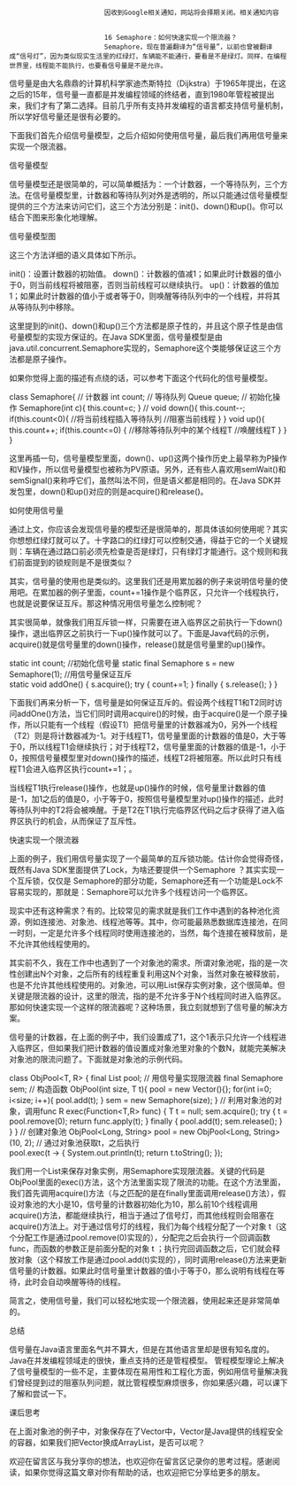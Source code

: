 
                            
                            因收到Google相关通知，网站将会择期关闭。相关通知内容
                            
                            
                            16 Semaphore：如何快速实现一个限流器？
                            Semaphore，现在普遍翻译为“信号量”，以前也曾被翻译成“信号灯”，因为类似现实生活里的红绿灯，车辆能不能通行，要看是不是绿灯。同样，在编程世界里，线程能不能执行，也要看信号量是不是允许。

信号量是由大名鼎鼎的计算机科学家迪杰斯特拉（Dijkstra）于1965年提出，在这之后的15年，信号量一直都是并发编程领域的终结者，直到1980年管程被提出来，我们才有了第二选择。目前几乎所有支持并发编程的语言都支持信号量机制，所以学好信号量还是很有必要的。

下面我们首先介绍信号量模型，之后介绍如何使用信号量，最后我们再用信号量来实现一个限流器。

信号量模型

信号量模型还是很简单的，可以简单概括为：一个计数器，一个等待队列，三个方法。在信号量模型里，计数器和等待队列对外是透明的，所以只能通过信号量模型提供的三个方法来访问它们，这三个方法分别是：init()、down()和up()。你可以结合下图来形象化地理解。



信号量模型图

这三个方法详细的语义具体如下所示。


init()：设置计数器的初始值。
down()：计数器的值减1；如果此时计数器的值小于0，则当前线程将被阻塞，否则当前线程可以继续执行。
up()：计数器的值加1；如果此时计数器的值小于或者等于0，则唤醒等待队列中的一个线程，并将其从等待队列中移除。


这里提到的init()、down()和up()三个方法都是原子性的，并且这个原子性是由信号量模型的实现方保证的。在Java SDK里面，信号量模型是由java.util.concurrent.Semaphore实现的，Semaphore这个类能够保证这三个方法都是原子操作。

如果你觉得上面的描述有点绕的话，可以参考下面这个代码化的信号量模型。

class Semaphore{
  // 计数器
  int count;
  // 等待队列
  Queue queue;
  // 初始化操作
  Semaphore(int c){
    this.count=c;
  }
  // 
  void down(){
    this.count--;
    if(this.count<0){
      //将当前线程插入等待队列
      //阻塞当前线程
    }
  }
  void up(){
    this.count++;
    if(this.count<=0) {
      //移除等待队列中的某个线程T
      //唤醒线程T
    }
  }
}


这里再插一句，信号量模型里面，down()、up()这两个操作历史上最早称为P操作和V操作，所以信号量模型也被称为PV原语。另外，还有些人喜欢用semWait()和semSignal()来称呼它们，虽然叫法不同，但是语义都是相同的。在Java SDK并发包里，down()和up()对应的则是acquire()和release()。

如何使用信号量

通过上文，你应该会发现信号量的模型还是很简单的，那具体该如何使用呢？其实你想想红绿灯就可以了。十字路口的红绿灯可以控制交通，得益于它的一个关键规则：车辆在通过路口前必须先检查是否是绿灯，只有绿灯才能通行。这个规则和我们前面提到的锁规则是不是很类似？

其实，信号量的使用也是类似的。这里我们还是用累加器的例子来说明信号量的使用吧。在累加器的例子里面，count+=1操作是个临界区，只允许一个线程执行，也就是说要保证互斥。那这种情况用信号量怎么控制呢？

其实很简单，就像我们用互斥锁一样，只需要在进入临界区之前执行一下down()操作，退出临界区之前执行一下up()操作就可以了。下面是Java代码的示例，acquire()就是信号量里的down()操作，release()就是信号量里的up()操作。

static int count;
//初始化信号量
static final Semaphore s 
    = new Semaphore(1);
//用信号量保证互斥    
static void addOne() {
  s.acquire();
  try {
    count+=1;
  } finally {
    s.release();
  }
}


下面我们再来分析一下，信号量是如何保证互斥的。假设两个线程T1和T2同时访问addOne()方法，当它们同时调用acquire()的时候，由于acquire()是一个原子操作，所以只能有一个线程（假设T1）把信号量里的计数器减为0，另外一个线程（T2）则是将计数器减为-1。对于线程T1，信号量里面的计数器的值是0，大于等于0，所以线程T1会继续执行；对于线程T2，信号量里面的计数器的值是-1，小于0，按照信号量模型里对down()操作的描述，线程T2将被阻塞。所以此时只有线程T1会进入临界区执行count+=1；。

当线程T1执行release()操作，也就是up()操作的时候，信号量里计数器的值是-1，加1之后的值是0，小于等于0，按照信号量模型里对up()操作的描述，此时等待队列中的T2将会被唤醒。于是T2在T1执行完临界区代码之后才获得了进入临界区执行的机会，从而保证了互斥性。

快速实现一个限流器

上面的例子，我们用信号量实现了一个最简单的互斥锁功能。估计你会觉得奇怪，既然有Java SDK里面提供了Lock，为啥还要提供一个Semaphore ？其实实现一个互斥锁，仅仅是 Semaphore的部分功能，Semaphore还有一个功能是Lock不容易实现的，那就是：Semaphore可以允许多个线程访问一个临界区。

现实中还有这种需求？有的。比较常见的需求就是我们工作中遇到的各种池化资源，例如连接池、对象池、线程池等等。其中，你可能最熟悉数据库连接池，在同一时刻，一定是允许多个线程同时使用连接池的，当然，每个连接在被释放前，是不允许其他线程使用的。

其实前不久，我在工作中也遇到了一个对象池的需求。所谓对象池呢，指的是一次性创建出N个对象，之后所有的线程重复利用这N个对象，当然对象在被释放前，也是不允许其他线程使用的。对象池，可以用List保存实例对象，这个很简单。但关键是限流器的设计，这里的限流，指的是不允许多于N个线程同时进入临界区。那如何快速实现一个这样的限流器呢？这种场景，我立刻就想到了信号量的解决方案。

信号量的计数器，在上面的例子中，我们设置成了1，这个1表示只允许一个线程进入临界区，但如果我们把计数器的值设置成对象池里对象的个数N，就能完美解决对象池的限流问题了。下面就是对象池的示例代码。

class ObjPool<T, R> {
  final List<T> pool;
  // 用信号量实现限流器
  final Semaphore sem;
  // 构造函数
  ObjPool(int size, T t){
    pool = new Vector<T>(){};
    for(int i=0; i<size; i++){
      pool.add(t);
    }
    sem = new Semaphore(size);
  }
  // 利用对象池的对象，调用func
  R exec(Function<T,R> func) {
    T t = null;
    sem.acquire();
    try {
      t = pool.remove(0);
      return func.apply(t);
    } finally {
      pool.add(t);
      sem.release();
    }
  }
}
// 创建对象池
ObjPool<Long, String> pool = 
  new ObjPool<Long, String>(10, 2);
// 通过对象池获取t，之后执行  
pool.exec(t -> {
    System.out.println(t);
    return t.toString();
});


我们用一个List来保存对象实例，用Semaphore实现限流器。关键的代码是ObjPool里面的exec()方法，这个方法里面实现了限流的功能。在这个方法里面，我们首先调用acquire()方法（与之匹配的是在finally里面调用release()方法），假设对象池的大小是10，信号量的计数器初始化为10，那么前10个线程调用acquire()方法，都能继续执行，相当于通过了信号灯，而其他线程则会阻塞在acquire()方法上。对于通过信号灯的线程，我们为每个线程分配了一个对象 t（这个分配工作是通过pool.remove(0)实现的），分配完之后会执行一个回调函数func，而函数的参数正是前面分配的对象 t ；执行完回调函数之后，它们就会释放对象（这个释放工作是通过pool.add(t)实现的），同时调用release()方法来更新信号量的计数器。如果此时信号量里计数器的值小于等于0，那么说明有线程在等待，此时会自动唤醒等待的线程。

简言之，使用信号量，我们可以轻松地实现一个限流器，使用起来还是非常简单的。

总结

信号量在Java语言里面名气并不算大，但是在其他语言里却是很有知名度的。Java在并发编程领域走的很快，重点支持的还是管程模型。 管程模型理论上解决了信号量模型的一些不足，主要体现在易用性和工程化方面，例如用信号量解决我们曾经提到过的阻塞队列问题，就比管程模型麻烦很多，你如果感兴趣，可以课下了解和尝试一下。

课后思考

在上面对象池的例子中，对象保存在了Vector中，Vector是Java提供的线程安全的容器，如果我们把Vector换成ArrayList，是否可以呢？

欢迎在留言区与我分享你的想法，也欢迎你在留言区记录你的思考过程。感谢阅读，如果你觉得这篇文章对你有帮助的话，也欢迎把它分享给更多的朋友。

                        
                        
                            